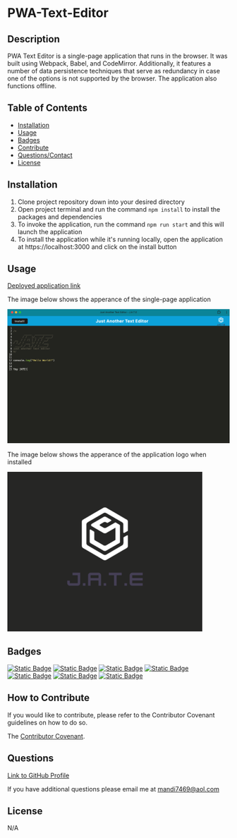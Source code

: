 # PWA-Text-Editor

## Description

PWA Text Editor is a single-page application that runs in the browser. It was built using Webpack, Babel, and CodeMirror. Additionally, it features a number of data persistence techniques that serve as redundancy in case one of the options is not supported by the browser. The application also functions offline.

## Table of Contents 

- [Installation](#installation)
- [Usage](#usage)
- [Badges](#badges)
- [Contribute](#how-to-contribute)
- [Questions/Contact](#questions)
- [License](#license)

## Installation

1. Clone project repository down into your desired directory 
2. Open project terminal and run the command `npm install` to install the packages and dependencies 
3. To invoke the application, run the command `npm run start` and this will launch the application
4. To install the application while it's running locally, open the application at https://localhost:3000 and click on the install button


## Usage

[Deployed application link]()

The image below shows the apperance of the single-page application

![alt text](/assets/app-page.png)

The image below shows the apperance of the application logo when installed

![alt text](/assets/app-logo.png)

## Badges

[![Static Badge](https://img.shields.io/badge/GitHub-mandi7469-darkgreen)](https://github.com/mandi7469) [![Static Badge](https://img.shields.io/badge/Express.js-4.17.1-blue%20)](https://www.npmjs.com/package/express) [![Static Badge](https://img.shields.io/badge/Nodemon-2.0.4-green)](https://www.npmjs.com/package/nodemon) [![Static Badge](https://img.shields.io/badge/idb-6.1.2-purple)](https://www.npmjs.com/package/idb) [![Static Badge](https://img.shields.io/badge/Package-Babel-red)](https://www.npmjs.com/package/Babel) [![Static Badge](https://img.shields.io/badge/Package-Webpack-lightblue)](https://www.npmjs.com/package/webpack) [![Static Badge](https://img.shields.io/badge/Package-CodeMirror-darkred)](https://www.npmjs.com/package/code-mirror-themes) 


## How to Contribute

If you would like to contribute, please refer to the Contributor Covenant guidelines on how to do so.

The [Contributor Covenant](https://www.contributor-covenant.org/).

## Questions

[Link to GitHub Profile](https://github.com/mandi7469)

If you have additional questions please email me at mandi7469@aol.com

## License

N/A